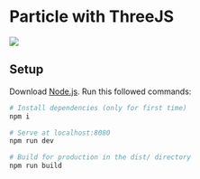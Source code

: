 # Particle with ThreeJS

![](image.gif)

## Setup

Download [Node.js](https://nodejs.org/en/download/).
Run this followed commands:

```bash
# Install dependencies (only for first time)
npm i

# Serve at localhost:8080
npm run dev

# Build for production in the dist/ directory
npm run build
```
